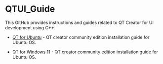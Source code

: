 # QTUI_Guide

This GitHub provides instructions and guides related to QT Creator for UI development using C++. 

* [QT for Ubuntu](https://github.com/sbcshop/QTUI_Guide/tree/main/QTLinuxGuide) - QT creator community edition installation guide for Ubuntu OS.

* [QT for Windows 11]() - QT creator community edition installation guide for Ubuntu OS.

